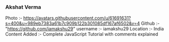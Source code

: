 ### Akshat Verma
Photo :- https://avatars.githubusercontent.com/u/61691631?s=400&u=989eb7383a61b7c909b122b301085df167af6502&v=4
Github :- "https://github.com/iamakshu29"
username :- iamakshu29
Location :- India
Content Added :- Complete JavaScript Tutorial with comments explained
